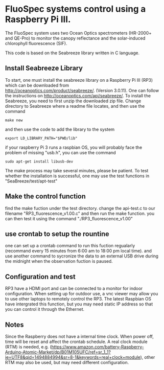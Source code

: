 # FluoSpec systems control using a Raspberry Pi III.

The FluoSpec system uses two Ocean Optics spectrometers (HR-2000+ and QE-Pro) to monitor the canopy reflectance and the solar-induced chlorophyll fluorescence (SIF).

This code is based on the Seabreeze library written in C language.

## Install Seabreeze Library
To start, one must install the seabreeze library on a Raspberry Pi III (RP3) which can be downloaded from http://oceanoptics.com/product/seabreeze/. (Version 3.0.11). One can follow the instructions on http://oceanoptics.com/api/seabreeze/.
To install the Seabreeze, you need to first unzip the downloaded zip file. Change directory to Seabreeze where a readme file locates, and then use the command
<pre><code>make new</code></pre>
and then use the code to add the library to the system
<pre><code>export LD_LIBRARY_PATH="$PWD/lib"</code></pre>
if your raspberry Pi 3 runs a raspbian OS, you will probably face the problem of missing "usb.h", you can use the command 
<pre><code>sudo apt-get install libusb-dev</code></pre>
The make process may take several minutes, please be patient.
To test whether the installation is successful, one may use the test functions in "SeaBreeze/test/apt-test"

## Make the control function
find the make fuction under the test directory. change the api-test.c to our filename "RP3_fluorescence_v1.00.c" and then run the make function. you can then test it using the command "./RP3_fluorescence_v1.00"

## use crontab to setup the rountine
one can set up a crontab command to run this fuction regualarly (recommand every 15 minutes from 6:00 am to 18:00 pm local time). and use another command to sycronize the data to an external USB drive during the midnight when the observation fuction is paused.

## Configuration and test
RP3 have a HDMI port and can be connected to a monitor for indoor configuration. When setting up for outdoor use, a vnc viewer may allow you to use other laptops to remotely control the RP3. The latest Raspbian OS have intergrated this function, but you may need static IP address so that you can control it through the Ethernet.

## Notes
Since the Raspberry does not have a internal time clock. When power off, time will be reset and affect the crontab schedule. A real clock module (RTM) is needed, e.g. (https://www.amazon.com/battery-Raspberry-Arduino-Atomic-Market/dp/B01M105UFC/ref=sr_1_1?ie=UTF8&qid=1494884994&sr=8-1&keywords=real+clock+module), other RTM may also be used, but may need different configuration.
